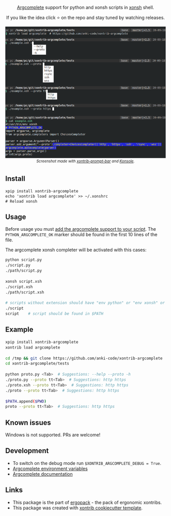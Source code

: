 <p align="center">
<a href="https://github.com/kislyuk/argcomplete">Argcomplete</a> support for python and xonsh scripts in <a href="https://xon.sh">xonsh</a> shell.
</p>

<p align="center">  
If you like the idea click ⭐ on the repo and stay tuned by watching releases.
</p>

<p align="center">  
<img src="https://raw.githubusercontent.com/anki-code/xontrib-argcomplete/master/static/xontrib-argcomplete-demo.png" alt="[Demo]"><br />
<sup><i>Screenshot made with <a href="https://github.com/anki-code/xontrib-prompt-bar">xontrib-prompt-bar</a> and <a href="https://konsole.kde.org/">Konsole</a>.</i></sup>
</p>

## Install
```shell script
xpip install xontrib-argcomplete
echo 'xontrib load argcomplete' >> ~/.xonshrc
# Reload xonsh
```

## Usage

Before usage you must [add the argcomplete support to your script](https://kislyuk.github.io/argcomplete/#synopsis). The `PYTHON_ARGCOMPLETE_OK` marker should be found in the first 10 lines of the file.

The argcomplete xonsh completer will be activated with this cases:
```bash
python script.py
./script.py
./path/script.py

xonsh script.xsh
./script.xsh
./path/script.xsh

# scripts without extension should have "env python" or "env xonsh" or path to python/xonsh in the shebang
./script
script    # script should be found in $PATH
```

## Example
```bash
xpip install xontrib-argcomplete
xontrib load argcomplete

cd /tmp && git clone https://github.com/anki-code/xontrib-argcomplete
cd xontrib-argcomplete/tests

python proto.py <Tab>  # Suggestions: --help --proto -h
./proto.py --proto tt<Tab>  # Suggestions: http https
./proto.xsh --proto tt<Tab>  # Suggestions: http https
./proto --proto tt<Tab>  # Suggestions: http https

$PATH.append($PWD)
proto --proto tt<Tab>  # Suggestions: http https
```

## Known issues

Windows is not supported. PRs are welcome!

## Development
* To switch on the debug mode run `$XONTRIB_ARGCOMPLETE_DEBUG = True`.
* [Argcomplete environment variables](https://github.com/kislyuk/argcomplete/issues/319#issuecomment-693295017)
* [Argcomplete documentation](https://kislyuk.github.io/argcomplete/)

## Links 
* This package is the part of [ergopack](https://github.com/anki-code/xontrib-ergopack) - the pack of ergonomic xontribs.
* This package was created with [xontrib cookiecutter template](https://github.com/xonsh/xontrib-cookiecutter).
